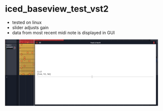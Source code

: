 # iced_baseview_test_vst2

* tested on linux
* slider adjusts gain
* data from most recent midi note is displayed in GUI

![](iced_baseview_test_vst2.png)
